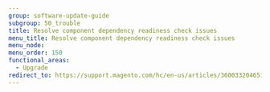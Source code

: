```yaml
---
group: software-update-guide
subgroup: 50_trouble
title: Resolve component dependency readiness check issues
menu_title: Resolve component dependency readiness check issues
menu_node:
menu_order: 150
functional_areas:
  - Upgrade
redirect_to: https://support.magento.com/hc/en-us/articles/360033204651
---
```

